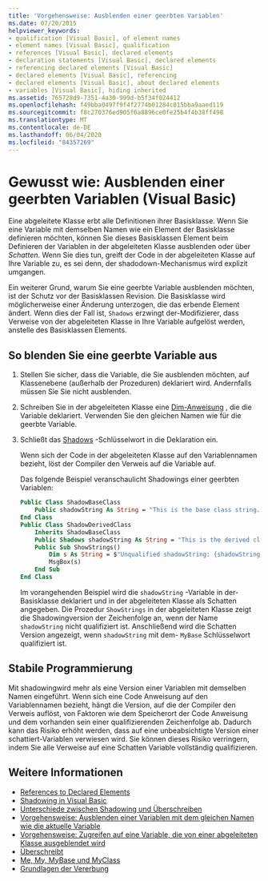 ```yaml
---
title: 'Vorgehensweise: Ausblenden einer geerbten Variablen'
ms.date: 07/20/2015
helpviewer_keywords:
- qualification [Visual Basic], of element names
- element names [Visual Basic], qualification
- references [Visual Basic], declared elements
- declaration statements [Visual Basic], declared elements
- referencing declared elements [Visual Basic]
- declared elements [Visual Basic], referencing
- declared elements [Visual Basic], about declared elements
- variables [Visual Basic], hiding inherited
ms.assetid: 765728d9-7351-4a30-999d-b5f34f024412
ms.openlocfilehash: f49bba0497f9f4f2774b01284c815bba9aaed119
ms.sourcegitcommit: f8c270376ed905f6a8896ce0fe25b4f4b38ff498
ms.translationtype: MT
ms.contentlocale: de-DE
ms.lasthandoff: 06/04/2020
ms.locfileid: "84357269"
---
```

# <a name="how-to-hide-an-inherited-variable-visual-basic"></a>Gewusst wie: Ausblenden einer geerbten Variablen (Visual Basic)

Eine abgeleitete Klasse erbt alle Definitionen ihrer Basisklasse. Wenn Sie eine Variable mit demselben Namen wie ein Element der Basisklasse definieren möchten, können Sie dieses Basisklassen Element beim Definieren der Variablen in der abgeleiteten Klasse ausblenden oder über *Schatten*. Wenn Sie dies tun, greift der Code in der abgeleiteten Klasse auf Ihre Variable zu, es sei denn, der shadodown-Mechanismus wird explizit umgangen.

Ein weiterer Grund, warum Sie eine geerbte Variable ausblenden möchten, ist der Schutz vor der Basisklassen Revision. Die Basisklasse wird möglicherweise einer Änderung unterzogen, die das erbende Element ändert. Wenn dies der Fall ist, `Shadows` erzwingt der-Modifizierer, dass Verweise von der abgeleiteten Klasse in Ihre Variable aufgelöst werden, anstelle des Basisklassen Elements.

## <a name="to-hide-an-inherited-variable"></a>So blenden Sie eine geerbte Variable aus

1. Stellen Sie sicher, dass die Variable, die Sie ausblenden möchten, auf Klassenebene (außerhalb der Prozeduren) deklariert wird. Andernfalls müssen Sie Sie nicht ausblenden.
  
2. Schreiben Sie in der abgeleiteten Klasse eine [Dim-Anweisung](../../../language-reference/statements/dim-statement.md) , die die Variable deklariert. Verwenden Sie den gleichen Namen wie für die geerbte Variable.

3. Schließt das [Shadows](../../../language-reference/modifiers/shadows.md) -Schlüsselwort in die Deklaration ein.

     Wenn sich der Code in der abgeleiteten Klasse auf den Variablennamen bezieht, löst der Compiler den Verweis auf die Variable auf.

     Das folgende Beispiel veranschaulicht Shadowings einer geerbten Variablen:
  
    ```vb  
    Public Class ShadowBaseClass  
        Public shadowString As String = "This is the base class string."  
    End Class  
    Public Class ShadowDerivedClass  
        Inherits ShadowBaseClass  
        Public Shadows shadowString As String = "This is the derived class string."  
        Public Sub ShowStrings()  
            Dim s As String = $"Unqualified shadowString: {shadowString}{vbCrLf}MyBase.shadowString: {MyBase.shadowString}"
            MsgBox(s)  
        End Sub  
    End Class  
    ```  
  
     Im vorangehenden Beispiel wird die `shadowString` -Variable in der-Basisklasse deklariert und in der abgeleiteten Klasse als Schatten angegeben. Die Prozedur `ShowStrings` in der abgeleiteten Klasse zeigt die Shadowingversion der Zeichenfolge an, wenn der Name `shadowString` nicht qualifiziert ist. Anschließend wird die Schatten Version angezeigt, wenn `shadowString` mit dem- `MyBase` Schlüsselwort qualifiziert ist.  
  
## <a name="robust-programming"></a>Stabile Programmierung

Mit shadowingwird mehr als eine Version einer Variablen mit demselben Namen eingeführt. Wenn sich eine Code Anweisung auf den Variablennamen bezieht, hängt die Version, auf die der Compiler den Verweis auflöst, von Faktoren wie dem Speicherort der Code Anweisung und dem vorhanden sein einer qualifizierenden Zeichenfolge ab. Dadurch kann das Risiko erhöht werden, dass auf eine unbeabsichtigte Version einer schattiert-Variablen verwiesen wird. Sie können dieses Risiko verringern, indem Sie alle Verweise auf eine Schatten Variable vollständig qualifizieren.

## <a name="see-also"></a>Weitere Informationen

- [References to Declared Elements](references-to-declared-elements.md)
- [Shadowing in Visual Basic](shadowing.md)
- [Unterschiede zwischen Shadowing und Überschreiben](differences-between-shadowing-and-overriding.md)
- [Vorgehensweise: Ausblenden einer Variablen mit dem gleichen Namen wie die aktuelle Variable](how-to-hide-a-variable-with-the-same-name-as-your-variable.md)
- [Vorgehensweise: Zugreifen auf eine Variable, die von einer abgeleiteten Klasse ausgeblendet wird](how-to-access-a-variable-hidden-by-a-derived-class.md)
- [Überschreibt](../../../language-reference/modifiers/overrides.md)
- [Me, My, MyBase und MyClass](../../program-structure/me-my-mybase-and-myclass.md)
- [Grundlagen der Vererbung](../objects-and-classes/inheritance-basics.md)
